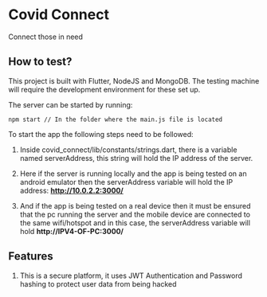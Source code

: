 # Covid Connect

Connect those in need

## How to test?

This project is built with Flutter, NodeJS and MongoDB. The testing machine will require the development environment for these set up.

The server can be started by running:
```
npm start // In the folder where the main.js file is located
```


To start the app the following steps need to be followed:

1. Inside covid_connect/lib/constants/strings.dart, there is a variable named serverAddress, this string will hold the IP address of the server. 

2. Here if the server is running locally and the app is being tested on an android emulator then the serverAddress variable will hold the IP address: **http://10.0.2.2:3000/**

3. And if the app is being tested on a real device then it must be ensured that the pc running the server and the mobile device are connected to the same wifi/hotspot and in this case, the serverAddress variable will hold **http://IPV4-OF-PC:3000/**


## Features

1. This is a secure platform, it uses JWT Authentication and Password hashing to protect user data from being hacked